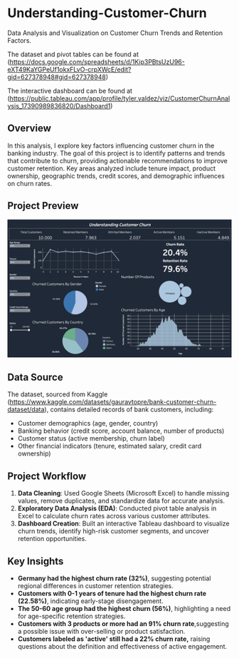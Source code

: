 # Understanding-Customer-Churn
Data Analysis and Visualization on Customer Churn Trends and Retention Factors. 

The dataset and pivot tables can be found at (https://docs.google.com/spreadsheets/d/1Kip3PBtsUzU96-eXT49KaYGPeUf1okxFLvO-crpXWcE/edit?gid=627378948#gid=627378948)

The interactive dashboard can be found at (https://public.tableau.com/app/profile/tyler.valdez/viz/CustomerChurnAnalysis_17390989836820/Dashboard1)

## Overview
In this analysis, I explore key factors influencing customer churn in the banking industry. The goal of this project is to identify patterns and trends that contribute to churn, providing actionable recommendations to improve customer retention. Key areas analyzed include tenure impact, product ownership, geographic trends, credit scores, and demographic influences on churn rates.

## Project Preview
![Dashboard Preview](Graphs%20and%20Dashboard/Dashboard-Screenshot.png)

## Data Source
The dataset, sourced from Kaggle (https://www.kaggle.com/datasets/gauravtopre/bank-customer-churn-dataset/data), contains detailed records of bank customers, including:
- Customer demographics (age, gender, country)
- Banking behavior (credit score, account balance, number of products)
- Customer status (active membership, churn label)
- Other financial indicators (tenure, estimated salary, credit card ownership)

## Project Workflow
1. **Data Cleaning**: Used Google Sheets (Microsoft Excel) to handle missing values, remove duplicates, and standardize data for accurate analysis.
2. **Exploratory Data Analysis (EDA)**: Conducted pivot table analysis in Excel to calculate churn rates across various customer attributes.
3. **Dashboard Creation**: Built an interactive Tableau dashboard to visualize churn trends, identify high-risk customer segments, and uncover retention opportunities.

## Key Insights
- **Germany had the highest churn rate (32%)**, suggesting potential regional differences in customer retention strategies.
- **Customers with 0-1 years of tenure had the highest churn rate (22.58%)**, indicating early-stage disengagement.
- **The 50-60 age group had the highest churn (56%)**, highlighting a need for age-specific retention strategies.
- **Customers with 3 products or more had an 91% churn rate**,suggesting a possible issue with over-selling or product satisfaction.
- **Customers labeled as 'active' still had a 22% churn rate,** raising questions about the definition and effectiveness of active engagement.

